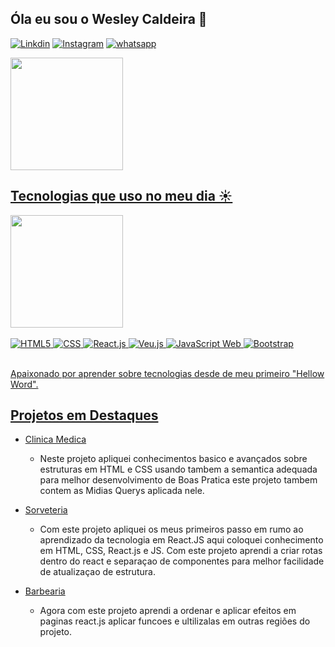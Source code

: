 ## Óla eu sou o Wesley Caldeira 👋

[![Linkdin](https://img.shields.io/badge/LinkedIn-0077B5?style=for-the-badge&logo=linkedin&logoColor=white)](https://www.linkedin.com/in/wesley-caldeira-46915425b/)
[![Instagram](https://img.shields.io/badge/Instagram-E4405F?style=for-the-badge&logo=instagram&logoColor=white)](https://www.instagram.com/wesley_caldeira_desenvolvedor/)
[![whatsapp](https://img.shields.io/badge/WhatsApp-25D366?style=for-the-badge&logo=whatsapp&logoColor=white)](https://wa.me/5562995127570)

  <img height="180em" src="https://github-readme-stats.vercel.app/api?username=wesley-caldeira&show_icons=true&theme=dark&include_all_commits=false&count_private=true"/>
<div align="center">
  <a href="https://github.com/wesley-caldeira">

</div>

## Tecnologias que uso no meu dia ☀️
    
<img height="180em" src="https://github-readme-stats.vercel.app/api/top-langs/?username=wesley-caldeira&layout=compact&langs_count=7&theme=dark"/>
    
<div style="display: inline_block"></br>
    <img aling="center" alt="HTML5" src="https://img.shields.io/badge/HTML5-E34F26?style=for-the-badge&logo=html5&logoColor=white">
    <img aling="center" alt="CSS" src="https://img.shields.io/badge/CSS3-1572B6?style=for-the-badge&logo=css3&logoColor=white">
    <img aling="center" alt="React.js" src="https://img.shields.io/badge/React-20232A?style=for-the-badge&logo=react&logoColor=61DAFB">
    <img aling="center" alt="Veu.js" src="https://img.shields.io/badge/Vue.js-35495E?style=for-the-badge&logo=vue.js&logoColor=4FC08D">
    <img aling="center" alt="JavaScript Web" src="https://img.shields.io/badge/JavaScript-F7DF1E?style=for-the-badge&logo=javascript&logoColor=black">
    <img aling="center" alt="Bootstrap" src="https://img.shields.io/badge/Bootstrap-563D7C?style=for-the-badge&logo=bootstrap&logoColor=white">

</div></br>

Apaixonado por aprender sobre tecnologias desde de meu primeiro "Hellow Word".

## Projetos em Destaques

- [Clinica Medica](https://github.com/wesley-caldeira/clinica--medica)
    - Neste projeto apliquei conhecimentos basico e avançados sobre estruturas em HTML e CSS usando tambem a semantica adequada para melhor desenvolvimento de Boas Pratica este projeto tambem contem as Midias Querys aplicada nele.
- [Sorveteria](https://github.com/wesley-caldeira/Sorveteria-React-js)
    - Com este projeto apliquei os meus primeiros passo em rumo ao aprendizado da tecnologia em React.JS aqui coloquei conhecimento em HTML, CSS, React.js e JS. Com este projeto aprendi a criar rotas dentro do react e separaçao de componentes para melhor facilidade de atualizaçao de estrutura.

- [Barbearia](https://github.com/wesley-caldeira/Barbearia-React-js)
    - Agora com este projeto aprendi a ordenar e aplicar efeitos em paginas react.js aplicar funcoes e ultilizalas em outras regiões do projeto.
